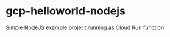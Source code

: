 # gcp-helloworld-nodejs
Simple NodeJS example project running as Cloud Run function
 
 
 
 
 
 
 
 
 
 
 
